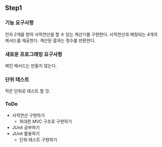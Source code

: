 ## Step1
### 기능 요구사항
인자 2개를 받아 사칙연산을 할 수 있는 계산기를 구현한다.
사칙연산과 매칭되는 4개의 메서드를 제공한다.
계산된 결과는 정수를 반환한다.

### 새로운 프로그래밍 요구사항
메인 메서드는 만들지 않는다.

### 단위 테스트
작은 단위로 테스트 할 것.

### ToDo
- 사칙연산 구현하기
  - 최대한 MVC 구조로 구현하기
- JUnit 공부하기
- JUnit 활용하기 
  - 단위 테스트 구현하기
